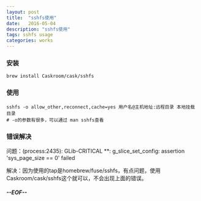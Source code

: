 ```yaml
---
layout: post
title:  "sshfs使用"
date:   2016-05-04
description: "sshfs使用"
tags: sshfs usage
categories: works
---
```


### 安装

	brew install Caskroom/cask/sshfs

### 使用
	sshfs -o allow_other,reconnect,cache=yes 用户名@主机地址:远程目录 本地挂载目录
	# -o的参数有很多，可以通过 man sshfs查看
	

### 错误解决

问题：(process:2435): GLib-CRITICAL **: g_slice_set_config: assertion 'sys_page_size == 0' failed

解决：因为使用的tap是homebrew/fuse/sshfs，有点问题，使用Caskroom/cask/sshfs这个就可以，不会出现上面的错误。

##### --EOF--
